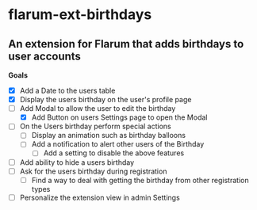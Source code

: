 # flarum-ext-birthdays
## An extension for Flarum that adds birthdays to user accounts

**Goals**
- [x] Add a Date to the users table
- [x] Display the users birthday on the user's profile page
- [ ] Add Modal to allow the user to edit the birthday
  * [x] Add Button on users Settings page to open the Modal
- [ ] On the Users birthday perform special actions
  * [ ] Display an animation such as birthday balloons
  * [ ] Add a notification to alert other users of the Birthday
    * [ ] Add a setting to disable the above features
- [ ] Add ability to hide a users birthday
- [ ] Ask for the users birthday during registration
  - [ ] Find a way to deal with getting the birthday from other registration types
- [ ] Personalize the extension view in admin Settings
